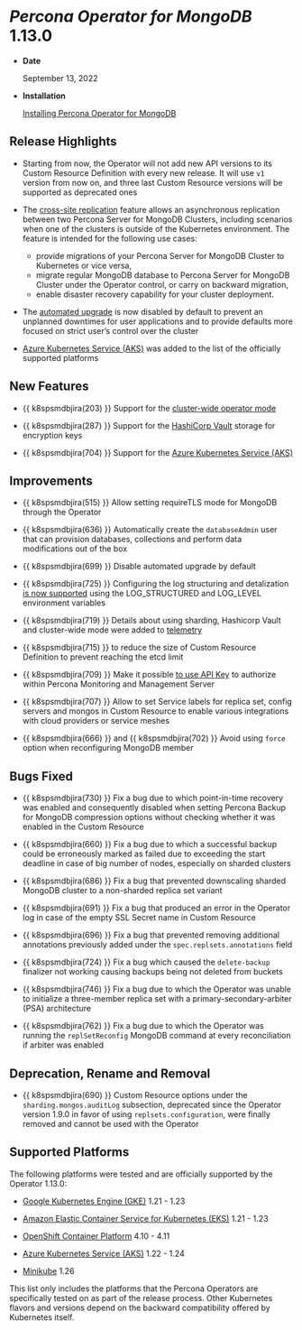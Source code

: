 # *Percona Operator for MongoDB* 1.13.0

* **Date**

    September 13, 2022

* **Installation**

    [Installing Percona Operator for MongoDB](https://www.percona.com/doc/kubernetes-operator-for-psmongodb/index.html#installation)

## Release Highlights

* Starting from now, the Operator will not add new API versions to its Custom Resource Definition with every new release. It will use `v1` version from now on, and three last Custom Resource versions will be supported as deprecated ones

* The [cross-site replication](replication.md) feature allows an asynchronous replication between two Percona Server for MongoDB Clusters, including scenarios when one of the clusters is outside of the Kubernetes environment. The feature is intended for the following use cases:

   * provide migrations of your Percona Server for MongoDB Cluster to Kubernetes or vice versa,
   * migrate regular MongoDB database to Percona Server for MongoDB Cluster under the Operator control, or carry on backward migration,
   * enable disaster recovery capability for your cluster deployment.

* The [automated upgrade](../update.md#automatic-upgrade) is now disabled by default to prevent an unplanned downtimes for user applications and to provide defaults more focused on strict user’s control over the cluster

* [Azure Kubernetes Service (AKS)](aks.md) was added to the list of the officially supported platforms

## New Features

* {{ k8spsmdbjira(203) }} Support for the [cluster-wide operator mode](cluster-wide.md)

* {{ k8spsmdbjira(287) }} Support for the [HashiCorp Vault](https://www.vaultproject.io/) storage for encryption keys

* {{ k8spsmdbjira(704) }} Support for the [Azure Kubernetes Service (AKS)](aks.md)

## Improvements

* {{ k8spsmdbjira(515) }} Allow setting requireTLS mode for MongoDB through the Operator

* {{ k8spsmdbjira(636) }} Automatically create the `databaseAdmin` user that can provision databases, collections and perform data modifications out of the box

* {{ k8spsmdbjira(699) }} Disable automated upgrade by default

* {{ k8spsmdbjira(725) }} Configuring the log structuring and detalization [is now supported](debug.md#log) using the LOG_STRUCTURED and LOG_LEVEL environment variables

* {{ k8spsmdbjira(719) }} Details about using sharding, Hashicorp Vault and cluster-wide mode were added to [telemetry](telemetry.md)

* {{ k8spsmdbjira(715) }} to reduce the size of Custom Resource Definition to prevent reaching the etcd limit

* {{ k8spsmdbjira(709) }} Make it possible [to use API Key](monitoring.md#operator-monitoring-client-token) to authorize within Percona Monitoring and Management Server

* {{ k8spsmdbjira(707) }} Allow to set Service labels for replica set, config servers and mongos in Custom Resource to enable various integrations with cloud providers or service meshes

* {{ k8spsmdbjira(666) }} and {{ k8spsmdbjira(702) }} Avoid using `force` option when reconfiguring MongoDB member

## Bugs Fixed


* {{ k8spsmdbjira(730) }} Fix a bug due to which point-in-time recovery was enabled and consequently disabled when setting Percona Backup for MongoDB compression options without checking whether it was enabled in the Custom Resource

* {{ k8spsmdbjira(660) }} Fix a bug due to which a successful backup could be erroneously marked as failed due to exceeding the start deadline in case of big number of nodes, especially on sharded clusters

* {{ k8spsmdbjira(686) }} Fix a bug that prevented downscaling sharded MongoDB cluster to a non-sharded replica set variant

* {{ k8spsmdbjira(691) }} Fix a bug that produced an error in the Operator log in case of the empty SSL Secret name in Custom Resource

* {{ k8spsmdbjira(696) }} Fix a bug that prevented removing additional annotations previously added under the `spec.replsets.annotations` field

* {{ k8spsmdbjira(724) }} Fix a bug which caused the `delete-backup` finalizer not working causing backups being not deleted from buckets

* {{ k8spsmdbjira(746) }} Fix a bug due to which the Operator was unable to initialize a three-member replica set with a primary-secondary-arbiter (PSA) architecture

* {{ k8spsmdbjira(762) }} Fix a bug due to which the Operator was running the `replSetReconfig` MongoDB command at every reconciliation if arbiter was enabled

## Deprecation, Rename and Removal

* {{ k8spsmdbjira(690) }} Custom Resource options under the `sharding.mongos.auditLog` subsection, deprecated since the Operator version 1.9.0 in favor of using `replsets.configuration`, were finally removed and cannot be used with the Operator

## Supported Platforms

The following platforms were tested and are officially supported by the Operator
1.13.0:

* [Google Kubernetes Engine (GKE)](https://cloud.google.com/kubernetes-engine) 1.21 - 1.23

* [Amazon Elastic Container Service for Kubernetes (EKS)](https://aws.amazon.com) 1.21 - 1.23

* [OpenShift Container Platform](https://www.redhat.com/en/technologies/cloud-computing/openshift) 4.10 - 4.11

* [Azure Kubernetes Service (AKS)](https://azure.microsoft.com/en-us/services/kubernetes-service/) 1.22 - 1.24

* [Minikube](https://github.com/kubernetes/minikube) 1.26

This list only includes the platforms that the Percona Operators are
specifically tested on as part of the release process. Other Kubernetes flavors
and versions depend on the backward compatibility offered by Kubernetes itself.
